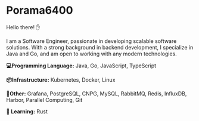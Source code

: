 # Porama6400

Hello there! ✋

I am a Software Engineer, passionate in developing scalable software solutions. With a strong background in backend development, I specialize in Java and Go, and am open to working with any modern technologies.


**💻Programming Language:**
Java, Go, JavaScript, TypeScript

**📦Infrastructure:**
Kubernetes, Docker, Linux

**🔧Other:**
Grafana, PostgreSQL, CNPG, MySQL, RabbitMQ, Redis, InfluxDB, Harbor, Parallel Computing, Git

**🔎 Learning:** Rust